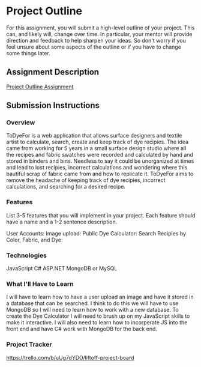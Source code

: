 # Project Outline
For this assignment, you will submit a high-level outline of your project. This can, and likely will, change over time. In particular, your mentor will provide direction and feedback to help sharpen your ideas. So don't worry if you feel unsure about some aspects of the outline or if you have to change some things later.

## Assignment Description
[Project Outline Assignment](https://education.launchcode.org/liftoff/modules/assignments/project-outline)

## Submission Instructions

### Overview

ToDyeFor is a web application that allows surface designers and textile artist to calculate, search, create and keep track of dye recipies.  The idea came from working  for 5 years in a small surface design studio where all the recipes and fabric swatches were recorded and calculated by hand and stored in binders and bins. Needless to say it could be unorganized at times and lead to lost recipies, incorrect calculations and wondering where this bautiful scrap of fabric came from and how to replicate it.  ToDyeFor aims to remove the headache of keeping track of dye recipies, incorrect calculations, and searching for a desired recipe. 


### Features
 List 3-5 features that you will implement in your project. Each feature should have a name and a 1-2 sentence description.
 
 User Accounts:
 Image upload: 
 Public Dye Calculator:
 Search Recipies by Color, Fabric, and Dye:
 
### Technologies

JavaScript
C#
ASP.NET
MongoDB or MySQL


### What I'll Have to Learn

I will have to learn how to have a user upload an image and have it stored in a database that can be searched.  I think to do this we will have to use MongoDB so I will need to learn how to work with a new database.  To create the Dye Calculator I will need to brush up on my JavaScript skills to make it interactive. I will also need to learn how to incorperate JS into the front end and have C# work with MongoDB for the back end. 

### Project Tracker
https://trello.com/b/uUg7dYDO/liftoff-project-board
